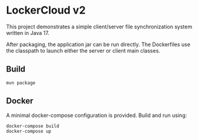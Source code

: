 # LockerCloud v2

This project demonstrates a simple client/server file synchronization system written in Java 17.

After packaging, the application jar can be run directly. The Dockerfiles use the
classpath to launch either the server or client main classes.

## Build

```
mvn package
```

## Docker

A minimal docker-compose configuration is provided. Build and run using:

```
docker-compose build
docker-compose up
```
